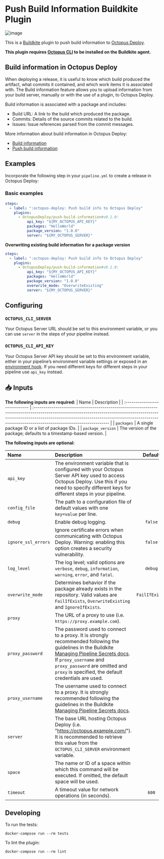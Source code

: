 # Push Build Information Buildkite Plugin

![image](https://user-images.githubusercontent.com/71493/153728135-2c803276-3dfe-4a9d-899d-2ca9dcc05cce.png)

This is a [Buildkite](https://buildkite.com/) plugin to push build information to [Octopus Deploy](https://octopus.com/). 

**This plugin requires [Octopus CLI](https://octopus.com/downloads/octopuscli) to be installed on the Buildkite agent.**

## Build information in Octopus Deploy

When deploying a release, it is useful to know which build produced the artifact, what commits it contained, and which work items it is associated with. The Build information feature allows you to upload information from your build server, manually or with the use of a plugin, to Octopus Deploy.

Build information is associated with a package and includes:

- Build URL: A link to the build which produced the package.
- Commits: Details of the source commits related to the build.
- Issues: Issue references parsed from the commit messages.

More information about build information in Octopus Deploy:

- [Build information](https://octopus.com/docs/packaging-applications/build-servers/build-information)
- [Push build information](https://octopus.com/docs/octopus-rest-api/octopus-cli/build-information)

## Examples

Incorporate the following step in your `pipeline.yml` to create a release in Octopus Deploy:

### Basic examples

```yml
steps:
  - label: ":octopus-deploy: Push build info to Octopus Deploy"
    plugins: 
      - OctopusDeploy/push-build-information#v0.1.0:
          api_key: "${MY_OCTOPUS_API_KEY}"
          packages: "HelloWorld"
          package_version: "1.0.0"
          server: "${MY_OCTOPUS_SERVER}"
```

**Overwriting existing build information for a package version**

```yml
steps:
  - label: ":octopus-deploy: Push build info to Octopus Deploy"
    plugins: 
      - OctopusDeploy/push-build-information#v0.1.0:
          api_key: "${MY_OCTOPUS_API_KEY}"
          packages: "HelloWorld"
          package_version: "1.0.0"
          overwrite_mode: "OverwriteExisting"
          server: "${MY_OCTOPUS_SERVER}"
```

## Configuring

### `OCTOPUS_CLI_SERVER`

Your Octopus Server URL should be set to this environment variable, or you can use `server` in the steps of your pipeline instead.

### `OCTOPUS_CLI_API_KEY`

Your Octopus Server API key should be set to this environment variable, either in your pipeline’s environment variable settings or exposed in an [environment hook](https://buildkite.com/docs/pipelines/secrets#storing-secrets-in-environment-hooks). If you need different keys for different steps in your pipeline use `api_key` instead.

## 📥 Inputs

**The following inputs are required:**
| Name                           | Description                                                                                                                                                                                                                                                                       |
| :----------------------------- | :-------------------------------------------------------------------------------------------------------------------------------------------------------------------------------------------------------------------------------------------------------------------------------- |
| `packages`                     | A single package ID or a list of package IDs.                                                                                           |
| `package_version`              | The version of the package; defaults to a timestamp-based version.                                                                                                                                                                       |

**The following inputs are optional:**

| Name                           | Description                                                                                                                                                                                                                                                          |  Default   |
| :----------------------------- | :------------------------------------------------------------------------------------------------------------------------------------------------------------------------------------------------------------------------------------------------------------------- | :--------: |
| `api_key`                      | The environment variable that is configured with your Octopus Server API key used to access Octopus Deploy. Use this if you need to specify different keys for different steps in your pipeline.
| `config_file`                  | The path to a configuration file of default values with one `key=value` per line.                                                                                                                                                                                    |            |
| `debug`                        | Enable debug logging.                                                                                                                                                                                                                                                |  `false`   |
| `ignore_ssl_errors`            | Ignore certificate errors when communicating with Octopus Deploy. Warning: enabling this option creates a security vulnerability.                                                                                                                                    |  `false`   |
| `log_level`                    | The log level; valid options are `verbose`, `debug`, `information`, `warning`, `error`, and `fatal`.                                                                                                                                                                 |  `debug`   |
| `overwrite_mode`               | Determines behavior if the package already exists in the repository. Valid values are `FailIfExists`, `OverwriteExisting` and `IgnoreIfExists`.                                                                                                                                                                                                        | `FailIfExists` |
| `proxy`                        | The URL of a proxy to use (i.e. `https://proxy.example.com`).                                                                                                                                                                                                        |            |
| `proxy_password`               | The password used to connect to a proxy. It is strongly recommended following the guidelines in the Buildkite [Managing Pipeline Secrets docs](https://buildkite.com/docs/pipelines/secrets). If `proxy_username` and `proxy_password` are omitted and `proxy` is specified, the default credentials are used.                                    |            |
| `proxy_username`               | The username used to connect to a proxy. It is strongly recommended following the guidelines in the Buildkite [Managing Pipeline Secrets docs](https://buildkite.com/docs/pipelines/secrets).                                                                                                                                                     |            |
| `server`                       | The base URL hosting Octopus Deploy (i.e. "https://octopus.example.com/"). It is recommended to retrieve this value from the `OCTOPUS_CLI_SERVER` environment variable.                                                                                                                                                    |            |
| `space`                        | The name or ID of a space within which this command will be executed. If omitted, the default space will be used.                                                                                                                                                    |            |
| `timeout`                      | A timeout value for network operations (in seconds).                                                                                                                                                                                                                 |   `600`    |

## Developing

To run the tests:

```shell
docker-compose run --rm tests
```

To lint the plugin:

```shell
docker-compose run --rm lint
```
